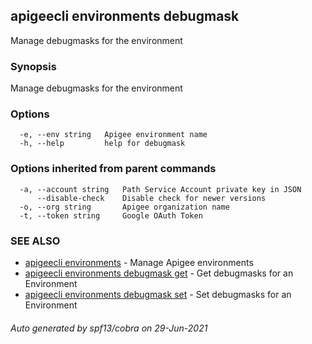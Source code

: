 ## apigeecli environments debugmask

Manage debugmasks for the environment

### Synopsis

Manage debugmasks for the environment

### Options

```
  -e, --env string   Apigee environment name
  -h, --help         help for debugmask
```

### Options inherited from parent commands

```
  -a, --account string   Path Service Account private key in JSON
      --disable-check    Disable check for newer versions
  -o, --org string       Apigee organization name
  -t, --token string     Google OAuth Token
```

### SEE ALSO

* [apigeecli environments](apigeecli_environments.md)	 - Manage Apigee environments
* [apigeecli environments debugmask get](apigeecli_environments_debugmask_get.md)	 - Get debugmasks for an Environment
* [apigeecli environments debugmask set](apigeecli_environments_debugmask_set.md)	 - Set debugmasks for an Environment

###### Auto generated by spf13/cobra on 29-Jun-2021
